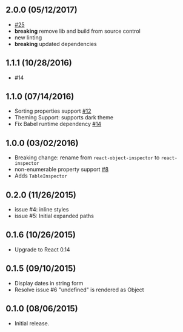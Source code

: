 ## 2.0.0 (05/12/2017)
- [#25](https://github.com/xyc/react-inspector/issues/25)
- **breaking** remove lib and build from source control
- new linting
- **breaking** updated dependencies

## 1.1.1 (10/28/2016)
- #14

## 1.1.0 (07/14/2016)
- Sorting properties support [#12](https://github.com/xyc/react-inspector/issues/12)
- Theming Support: supports dark theme
- Fix Babel runtime dependency [#14](https://github.com/xyc/react-inspector/issues/14)

## 1.0.0 (03/02/2016)
- Breaking change: rename from `react-object-inspector` to `react-inspector`
- non-enumerable property support [#8](https://github.com/xyc/react-inspector/issues/8)
- Adds `TableInspector`

## 0.2.0 (11/26/2015)
- issue #4: inline styles
- issue #5: Initial expanded paths

## 0.1.6 (10/26/2015)
- Upgrade to React 0.14

## 0.1.5 (09/10/2015)
- Display dates in string form
- Resolve issue #6 "undefined" is rendered as Object

## 0.1.0 (08/06/2015)
- Initial release.
